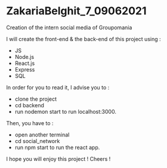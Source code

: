 # ZakariaBelghit_7_09062021

Creation of the intern social media of Groupomania

I will create the front-end & the back-end of this project using :

- JS
- Node.js
- React.js
- Express
- SQL

In order for you to read it, I advise you to :
- clone the project
- cd backend
- run nodemon start to run localhost:3000.

Then, you have to :
- open another terminal
- cd social_network
- run npm start to run the react app.

I hope you will enjoy this project ! Cheers !